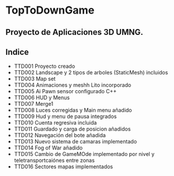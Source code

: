 ﻿# TopToDownGame
Proyecto de Aplicaciones 3D UMNG.
---
## Indice
* TTD001 Proyecto creado
* TTD002 Landscape y 2 tipos de arboles (StaticMesh) incluidos
* TTD003 Map set
* TTD004 Animaciones y meshh Lito incorporado
* TTD005 Ai Pawn sensor configurado C++
* TTD006 HUD y Menus
* TTD007 Merge1
* TTD008 Luces corregidas y Main menu añadido
* TTD009 Hud y menu de pausa integrados
* TTD010 Cuenta regresiva incluida
* TTD011 Guardado y carga de posicion añadidos
* TTD012 Navegación del bote añadida
* TTD013 Nuevo sistema de camaras implementado
* TTD014 Fog of War añadido
* TTD015 Cambio de GameMOde implementado por nivel y teletransportcaiónes entre zonas
* TTD016 Sectores mapas implementados